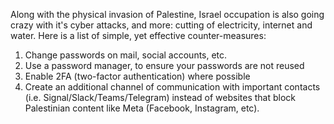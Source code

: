 Along with the physical invasion of Palestine, Israel occupation is also going crazy with it's cyber attacks, and more: cutting of electricity, internet and water.
Here is a list of simple, yet effective counter-measures:

1. Change passwords on mail, social accounts, etc.
2. Use a password manager, to ensure your passwords are not reused
3. Enable 2FA (two-factor authentication) where possible
4. Create an additional channel of communication with important contacts (i.e. Signal/Slack/Teams/Telegram) instead of websites that block Palestinian content like Meta (Facebook, Instagram, etc).
